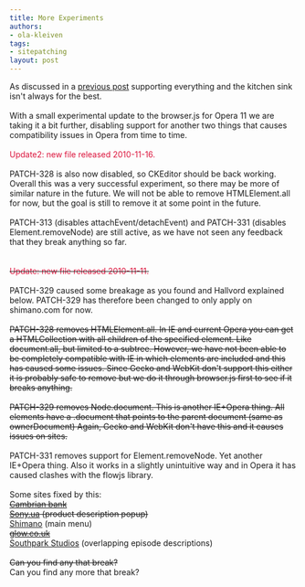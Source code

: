 ```yaml
---
title: More Experiments
authors:
- ola-kleiven
tags:
- sitepatching
layout: post
---
```

As discussed in a <a href="http://my.opera.com/sitepatching/blog/2010/10/19/to-attach-or-to-detach-is-that-the-question" target="_blank">previous post</a> supporting everything and the kitchen sink isn&#39;t always for the best.<br/><br/>With a small experimental update to the browser.js for Opera 11 we are taking it a bit further, disabling support for another two things that causes compatibility issues in Opera from time to time.<br/><br/><span style="color: crimson">Update2: new file released 2010-11-16.</span><br/><br/>PATCH-328 is also now disabled, so CKEditor should be back working. Overall this was a very successful experiment, so there may be more of similar nature in the future. We will not be able to remove HTMLElement.all for now, but the goal is still to remove it at some point in the future.<br/><br/>PATCH-313 (disables attachEvent/detachEvent) and PATCH-331 (disables Element.removeNode) are still active, as we have not seen any feedback that they break anything so far.<br/><br/><br/><s><span style="color: crimson">Update: new file released 2010-11-11.</span></s><br/><br/>PATCH-329 caused some breakage as you found and Hallvord explained below. PATCH-329 has therefore been changed to only apply on shimano.com for now.<br/><br/><s>PATCH-328 removes HTMLElement.all. In IE and current Opera you can get a HTMLCollection with all children of the specified element. Like document.all, but limited to a subtree. However, we have not been able to be completely compatible with IE in which elements are included and this has caused some issues. Since Gecko and WebKit don&#39;t support this either it is probably safe to remove but we do it through browser.js first to see if it breaks anything.</s><br/><br/><s>PATCH-329 removes Node.document. This is another IE+Opera thing. All elements have a .document that points to the parent document (same as ownerDocument) Again, Gecko and WebKit don&#39;t have this and it causes issues on sites.</s><br/><br/>PATCH-331 removes support for Element.removeNode. Yet another IE+Opera thing. Also it works in a slightly unintuitive way and in Opera it has caused clashes with the flowjs library.<br/><br/>Some sites fixed by this:<br/><s><a href="http://www.cambrian.mb.ca/" target="_blank">Cambrian bank</a></s><br/><s><a href="http://www.sony.ua" target="_blank">Sony.ua</a> (product description popup)</s><br/><a href="http://www.shimano.com/" target="_blank">Shimano</a> (main menu)<br/><s><a href="http://www.glow.co.uk/bicygnal-indicators.html" target="_blank">glow.co.uk</a></s><br/><a href="http://www.southparkstuidos.com/" target="_blank">Southpark Studios</a> (overlapping episode descriptions)<br/><br/><s>Can you find any that break?</s><br/>Can you find any more that break?
